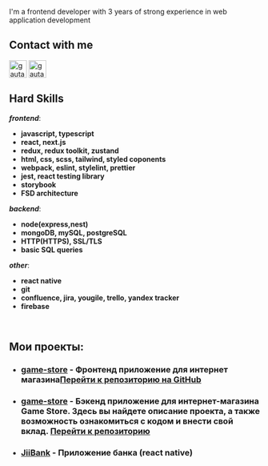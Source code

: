 I'm a frontend developer with 3 years of strong experience in web  application development

<h2>Contact with me</h2>

<p align="left">
<a href="https://t.me/explorrerr" target="blank"><img align="center" src="https://img.icons8.com/color/48/000000/telegram-app--v1.png" alt="gautamkrishnar" height="35" width="35" /></a>
<a href="https://wa.me/79785508821" target="blank"><img align="center" src="https://img.icons8.com/color/48/000000/whatsapp.png" alt="gautamkrishnar" height="35" width="35" /></a>

<h2><b>Hard&nbsp;Skills</b></h2>

***frontend***:
- <b>javascript, typescript</b>
- <b>react, next.js</b>
- <b>redux, redux toolkit, zustand</b>
- <b>html, css, scss, tailwind, styled coponents</b>
- <b>webpack, eslint, stylelint, prettier</b>
- <b>jest, react testing library</b>
- <b>storybook</b>
- <b>FSD architecture</b>

***backend***:
- <b>node(express,nest)</b>
- <b>mongoDB, mySQL, postgreSQL</b>
- <b>HTTP(HTTPS), SSL/TLS</b>
- <b>basic SQL queries</b>

***other***:
- <b>react native</b>
- <b>git</b>
- <b>confluence, jira, yougile, trello, yandex tracker</b>
- <b>firebase</b>

 &nbsp;<h2><b>Мои проекты:</b></h2>
 - <h3><a href="https://github.com/ihopeyoucanfly/ya_bao-frontend">game-store</a> - Фронтенд приложение для интернет магазина<a href="https://ya-bao-frontend.vercel.app/">Перейти к репозиторию на GitHub</a></h3> 

 - <h3><a href="#">game-store</a> - Бэкенд приложение для интернет-магазина Game Store. Здесь вы найдете описание проекта, а также возможность ознакомиться с кодом и внести свой вклад. <a href="https://github.com/ihopeyoucanfly/gameStore-backend">Перейти к репозиторию</a></h3> 

 - <h3><a href="https://github.com/ihopeyoucanfly/JiiBank">JiiBank</a> - Приложение банка (react native)</h3> 

